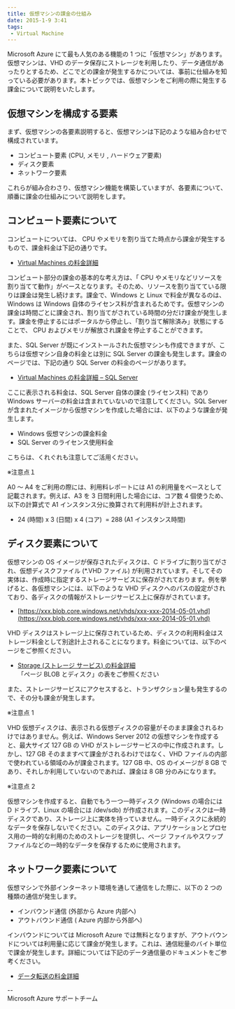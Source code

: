 ```yaml
---
title: 仮想マシンの課金の仕組み
date: 2015-1-9 3:41
tags:
 - Virtual Machine
---
```

Microsoft Azure にて最も人気のある機能の 1 つに「仮想マシン」があります。仮想マシンは、VHD のデータ保存にストレージを利用したり、データ通信があったりとするため、どこでどの課金が発生するかについては、事前に仕組みを知っている必要があります。本トピックでは、仮想マシンをご利用の際に発生する課金について説明をいたします。

## 仮想マシンを構成する要素

まず、仮想マシンの各要素説明すると、仮想マシンは下記のような組み合わせで構成されています。

-   コンピュート要素 (CPU, メモリ , ハードウェア要素)
-   ディスク要素
-   ネットワーク要素

これらが組み合わさり、仮想マシン機能を構築していますが、各要素について、順番に課金の仕組みについて説明をします。

## コンピュート要素について

コンピュートについては、 CPU やメモリを割り当てた時点から課金が発生するもので、課金料金は下記の通りです。

-   [Virtual Machines の料金詳細](http://azure.microsoft.com/ja-jp/pricing/details/virtual-machines/)

コンピュート部分の課金の基本的な考え方は、「 CPU やメモリなどリソースを割り当てて動作」がベースとなります。そのため、リソースを割り当てている限りは課金は発生し続けます。課金で、Windows と Linux で料金が異なるのは、Windows は Windows 自体のライセンス料が含まれるためです。仮想マシンの課金は時間ごとに課金され、割り当てがされている時間の分だけ課金が発生します。課金を停止するにはポータルから停止し、「割り当て解除済み」状態にすることで、 CPU およびメモリが解放され課金を停止することができます。

また、SQL Server が既にインストールされた仮想マシンも作成できますが、こちらは仮想マシン自身の料金とは別に SQL Server の課金も発生します。課金のページでは、下記の通り SQL Server の料金のページがあります。

-   [Virtual Machines の料金詳細 – SQL Server](http://azure.microsoft.com/ja-jp/pricing/details/virtual-machines/#Sql)

ここに表示される料金は、SQL Server 自体の課金 (ライセンス料) であり Windows サーバーの料金は含まれていないので注意してください。SQL Server が含まれたイメージから仮想マシンを作成した場合には、以下のような課金が発生します。

-   Windows 仮想マシンの課金料金
-   SQL Server のライセンス使用料金

こちらは、くれぐれも注意してご活用ください。

※注意点１

A0 ～ A4 をご利用の際には、利用料レポートには A1 の利用量をベースとして記載されます。例えば、A3 を 3 日間利用した場合には、コア数 4 個使うため、以下の計算式で A1 インスタンス分に換算されて利用料が計上されます。

-   24 (時間) x 3 (日間) x 4 (コア)  = 288 (A1 インスタンス時間)

## ディスク要素について

仮想マシンの OS イメージが保存されたディスクは、C ドライブに割り当てがされ、仮想ディスクファイル (\*.VHD ファイル) が利用されています。そしてその実体は、作成時に指定するストレージサービスに保存がされております。例を挙げると、各仮想マシンには、以下のような VHD ディスクへのパスの設定がされており、各ディスクの情報がストレージサービス上に保存がされています。

-   [https://xxx.blob.core.windows.net/vhds/xxx-xxx-2014-05-01.vhd](https://xxx.blob.core.windows.net/vhds/xxx-xxx-2014-05-01.vhd)

VHD ディスクはストレージ上に保存されているため、ディスクの利用料金はストレージ料金として別途計上されることになります。料金については、以下のページをご参照ください。

-   [Storage (ストレージ サービス) の料金詳細](http://azure.microsoft.com/ja-jp/pricing/details/storage/)  
    「ページ BLOB とディスク」の表をご参照ください

また、ストレージサービスにアクセスすると、トランザクション量も発生するので、その分も課金が発生します。

※注意点 1

VHD 仮想ディスクは、表示される仮想ディスクの容量がそのまま課金されるわけではありません。例えば、Windows Server 2012 の仮想マシンを作成すると、最大サイズ 127 GB の VHD がストレージサービスの中に作成されます。しかし、127 GB そのまますべて課金がされるわけではなく、VHD ファイルの内部で使われている領域のみが課金されます。127 GB 中、OS のイメージが 8 GB であり、それしか利用していないのであれば、課金は 8 GB 分のみになります。

※注意点 2

仮想マシンを作成すると、自動でもう一つ一時ディスク (Windows の場合には D ドライブ、Linux の場合には /dev/sdb) が作成されます。このディスクは一時ディスクであり、ストレージ上に実体を持っていません。一時ディスクに永続的なデータを保存しないでください。このディスクは、アプリケーションとプロセス用の一時的な利用のためのストレージを提供し、ページ ファイルやスワップ ファイルなどの一時的なデータを保存するために使用されます。 


## ネットワーク要素について

仮想マシンで外部インターネット環境を通して通信をした際に、以下の 2 つの種類の通信が発生します。

-   インバウンド通信 (外部から Azure 内部へ)
-   アウトバウンド通信 ( Azure 内部から外部へ)

インバウンドについては Microsoft Azure では無料となりますが、アウトバウンドについては利用量に応じて課金が発生します。これは、通信総量のバイト単位で課金が発生します。詳細については下記のデータ通信量のドキュメントをご参考ください。

-   [データ転送の料金詳細](http://azure.microsoft.com/ja-jp/pricing/details/data-transfers/)

\--  
Microsoft Azure サポートチーム